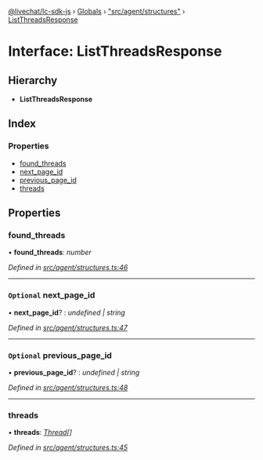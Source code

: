 [@livechat/lc-sdk-js](../README.md) › [Globals](../globals.md) › ["src/agent/structures"](../modules/_src_agent_structures_.md) › [ListThreadsResponse](_src_agent_structures_.listthreadsresponse.md)

# Interface: ListThreadsResponse

## Hierarchy

* **ListThreadsResponse**

## Index

### Properties

* [found_threads](_src_agent_structures_.listthreadsresponse.md#found_threads)
* [next_page_id](_src_agent_structures_.listthreadsresponse.md#optional-next_page_id)
* [previous_page_id](_src_agent_structures_.listthreadsresponse.md#optional-previous_page_id)
* [threads](_src_agent_structures_.listthreadsresponse.md#threads)

## Properties

###  found_threads

• **found_threads**: *number*

*Defined in [src/agent/structures.ts:46](https://github.com/livechat/lc-sdk-js/blob/e25bbbb/src/agent/structures.ts#L46)*

___

### `Optional` next_page_id

• **next_page_id**? : *undefined | string*

*Defined in [src/agent/structures.ts:47](https://github.com/livechat/lc-sdk-js/blob/e25bbbb/src/agent/structures.ts#L47)*

___

### `Optional` previous_page_id

• **previous_page_id**? : *undefined | string*

*Defined in [src/agent/structures.ts:48](https://github.com/livechat/lc-sdk-js/blob/e25bbbb/src/agent/structures.ts#L48)*

___

###  threads

• **threads**: *[Thread](_src_objects_index_.thread.md)[]*

*Defined in [src/agent/structures.ts:45](https://github.com/livechat/lc-sdk-js/blob/e25bbbb/src/agent/structures.ts#L45)*
